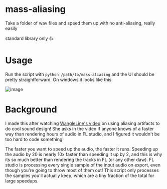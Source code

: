 # mass-aliasing

Take a folder of wav files and speed them up with no anti-aliasing, really easily

standard library only 👍

# Usage

Run the script with `python /path/to/mass-aliasing` and the UI should be pretty straightforward. On windows it looks like this:

 ![image](https://user-images.githubusercontent.com/56745633/123074717-6965cb00-d3cc-11eb-935f-dad64a9c7bfc.png)

# Background

I made this after watching [WangleLine's video](https://www.youtube.com/watch?v=U33ejbo3ro4) on using aliasing artifacts to do cool sound design! She asks in the video if anyone knows of a faster way than rendering hours of audio in FL studio, and I figured it wouldn't be too hard to code something!

The faster you want to speed up the audio, the faster it runs. Speeding up the audio by 20 is nearly 10x faster than speeding it up by 2, and this is why its so much better than rendering the tracks in FL (or any other daw). FL studio is processing every single sample of the input audio on export, even though you're going to throw most of them out! This script only processes the samples you'll actually keep, which are a tiny fraction of the total for large speedups.

